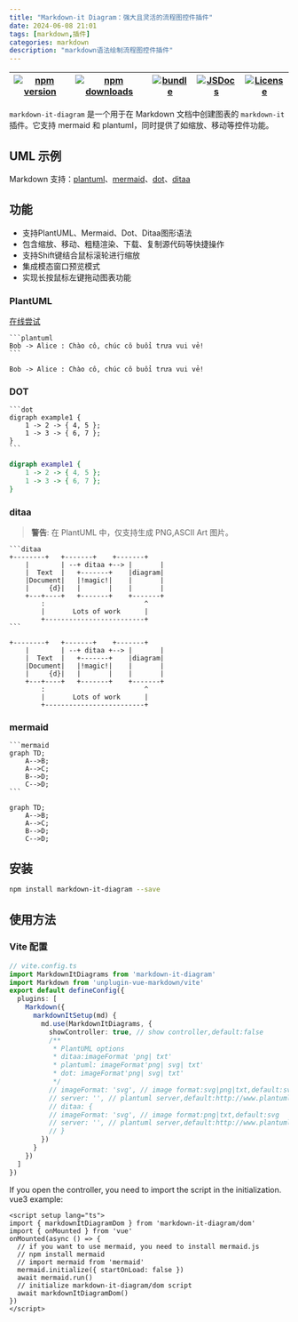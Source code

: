 ```yaml
---
title: "Markdown-it Diagram：强大且灵活的流程图控件插件"
date: 2024-06-08 21:01
tags: [markdown,插件]
categories: markdown
description: "markdown语法绘制流程图控件插件"
---
```


| [![npm version][npm-version-src]][npm-version-href] | [![npm downloads][npm-downloads-src]][npm-downloads-href] | [![bundle][bundle-src]][bundle-href] | [![JSDocs][jsdocs-src]][jsdocs-href] | [![License][license-src]][license-href] |
| --------------------------------------------------- | --------------------------------------------------------- | ------------------------------------ | ------------------------------------ | --------------------------------------- |

`markdown-it-diagram` 是一个用于在 Markdown 文档中创建图表的 `markdown-it` 插件。它支持 mermaid 和 plantuml，同时提供了如缩放、移动等控件功能。

[npm-version-src]: https://img.shields.io/npm/v/markdown-it-diagram?style=flat&colorA=080f12&colorB=5e5e5e
[npm-version-href]: https://npmjs.com/package/markdown-it-diagram
[npm-downloads-src]: https://img.shields.io/npm/dm/markdown-it-diagram?style=flat&colorA=080f12&colorB=5e5e5e
[npm-downloads-href]: https://npmjs.com/package/markdown-it-diagram
[bundle-src]: https://img.shields.io/bundlephobia/minzip/markdown-it-diagram?style=flat&colorA=080f12&colorB=5e5e5e&label=minzip
[bundle-href]: https://bundlephobia.com/result?p=markdown-it-diagram
[license-src]: https://img.shields.io/github/license/rr210/markdown-it-diagram.svg?style=flat&colorA=080f12&colorB=5e5e5e
[license-href]: https://github.com/ryanuo/markdown-it-diagram/blob/main/LICENSE
[jsdocs-src]: https://img.shields.io/badge/jsdocs-reference-080f12?style=flat&colorA=080f12&colorB=5e5e5e
[jsdocs-href]: https://www.jsdocs.io/package/markdown-it-diagram

## UML 示例

Markdown 支持：[plantuml](https://plantuml.com/)、[mermaid](https://github.com/mermaid-js/mermaid)、[dot](https://graphviz.gitlab.io/doc/info/lang.html)、[ditaa](https://ditaa.sourceforge.net/)

## 功能

- 支持PlantUML、Mermaid、Dot、Ditaa图形语法
- 包含缩放、移动、粗糙渲染、下载、复制源代码等快捷操作
- 支持Shift键结合鼠标滚轮进行缩放
- 集成模态窗口预览模式
- 实现长按鼠标左键拖动图表功能

### PlantUML

[在线尝试](https://www.plantuml.com/plantuml/uml/)

````
```plantuml
Bob -> Alice : Chào cô, chúc cô buổi trưa vui vẻ!
```
````

```plantuml
Bob -> Alice : Chào cô, chúc cô buổi trưa vui vẻ!
```

### DOT

````
```dot
digraph example1 {
    1 -> 2 -> { 4, 5 };
    1 -> 3 -> { 6, 7 };
}
```
````

```dot
digraph example1 {
    1 -> 2 -> { 4, 5 };
    1 -> 3 -> { 6, 7 };
}
```

### ditaa

> **警告**: 在 PlantUML 中，仅支持生成 PNG,ASCII Art 图片。

````
```ditaa
+--------+   +-------+    +-------+
    |        | --+ ditaa +--> |       |
    |  Text  |   +-------+    |diagram|
    |Document|   |!magic!|    |       |
    |     {d}|   |       |    |       |
    +---+----+   +-------+    +-------+
        :                         ^
        |       Lots of work      |
        +-------------------------+
```
````

```ditaa
+--------+   +-------+    +-------+
    |        | --+ ditaa +--> |       |
    |  Text  |   +-------+    |diagram|
    |Document|   |!magic!|    |       |
    |     {d}|   |       |    |       |
    +---+----+   +-------+    +-------+
        :                         ^
        |       Lots of work      |
        +-------------------------+
```

### mermaid

````
```mermaid
graph TD;
    A-->B;
    A-->C;
    B-->D;
    C-->D;
```
````

```mermaid
graph TD;
    A-->B;
    A-->C;
    B-->D;
    C-->D;
```

## 安装

```bash
npm install markdown-it-diagram --save
```

## 使用方法

### Vite 配置

```ts
// vite.config.ts
import MarkdownItDiagrams from 'markdown-it-diagram'
import Markdown from 'unplugin-vue-markdown/vite'
export default defineConfig({
  plugins: [
    Markdown({
      markdownItSetup(md) {
        md.use(MarkdownItDiagrams, {
          showController: true, // show controller,default:false
          /**
           * PlantUML options
           * ditaa:imageFormat 'png| txt'
           * plantuml: imageFormat'png| svg| txt'
           * dot: imageFormat'png| svg| txt'
           */
          // imageFormat: 'svg', // image format:svg|png|txt,default:svg
          // server: '', // plantuml server,default:http://www.plantuml.com/plantuml
          // ditaa: {
          // imageFormat: 'svg', // image format:png|txt,default:svg
          // server: '', // plantuml server,default:http://www.plantuml.com/plantuml
          // }
        })
      }
    })
  ]
})
```

If you open the controller, you need to import the script in the initialization.
vue3 example:

```vue
<script setup lang="ts">
import { markdownItDiagramDom } from 'markdown-it-diagram/dom'
import { onMounted } from 'vue'
onMounted(async () => {
  // if you want to use mermaid, you need to install mermaid.js
  // npm install mermaid
  // import mermaid from 'mermaid'
  mermaid.initialize({ startOnLoad: false })
  await mermaid.run()
  // initialize markdown-it-diagram/dom script
  await markdownItDiagramDom()
})
</script>
```
